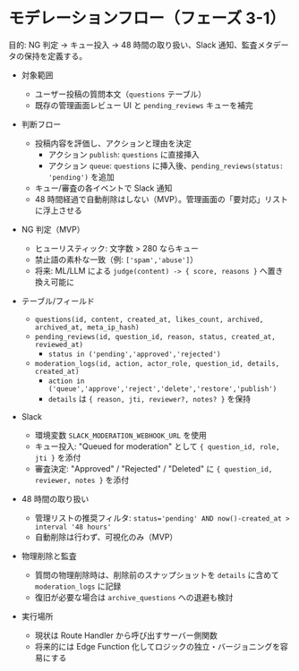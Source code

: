 # モデレーションフロー（フェーズ 3-1）

目的: NG 判定 → キュー投入 → 48 時間の取り扱い、Slack 通知、監査メタデータの保持を定義する。

- 対象範囲
  - ユーザー投稿の質問本文（`questions` テーブル）
  - 既存の管理画面レビュー UI と `pending_reviews` キューを補完

- 判断フロー
  - 投稿内容を評価し、アクションと理由を決定
    - アクション `publish`: `questions` に直接挿入
    - アクション `queue`: `questions` に挿入後、`pending_reviews(status: 'pending')` を追加
  - キュー/審査の各イベントで Slack 通知
  - 48 時間経過で自動削除はしない（MVP）。管理画面の「要対応」リストに浮上させる

- NG 判定（MVP）
  - ヒューリスティック: 文字数 > 280 ならキュー
  - 禁止語の素朴な一致（例: `['spam','abuse']`）
  - 将来: ML/LLM による `judge(content) -> { score, reasons }` へ置き換え可能に

- テーブル/フィールド
  - `questions(id, content, created_at, likes_count, archived, archived_at, meta_ip_hash)`
  - `pending_reviews(id, question_id, reason, status, created_at, reviewed_at)`
    - `status in ('pending','approved','rejected')`
  - `moderation_logs(id, action, actor_role, question_id, details, created_at)`
    - `action in ('queue','approve','reject','delete','restore','publish')`
    - `details` は `{ reason, jti, reviewer?, notes? }` を保持

- Slack
  - 環境変数 `SLACK_MODERATION_WEBHOOK_URL` を使用
  - キュー投入: "Queued for moderation" として `{ question_id, role, jti }` を添付
  - 審査決定: "Approved" / "Rejected" / "Deleted" に `{ question_id, reviewer, notes }` を添付

- 48 時間の取り扱い
  - 管理リストの推奨フィルタ: `status='pending' AND now()-created_at > interval '48 hours'`
  - 自動削除は行わず、可視化のみ（MVP）

- 物理削除と監査
  - 質問の物理削除時は、削除前のスナップショットを `details` に含めて `moderation_logs` に記録
  - 復旧が必要な場合は `archive_questions` への退避も検討

- 実行場所
  - 現状は Route Handler から呼び出すサーバー側関数
  - 将来的には Edge Function 化してロジックの独立・バージョニングを容易にする
